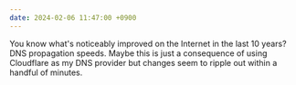 ```yaml
---
date: 2024-02-06 11:47:00 +0900
---
```


You know what's noticeably improved on the Internet in the last 10 years? DNS propagation speeds. Maybe this is just a consequence of using Cloudflare as my DNS provider but changes seem to ripple out within a handful of minutes.

